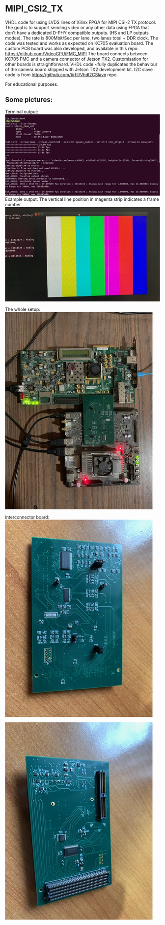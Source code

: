 # MIPI_CSI2_TX 
VHDL code for using LVDS lines of Xilinx FPGA  for MIPI CSI-2 TX  protocol.
The goal is to support sending video or any other data using  FPGA that
don't have a dedicated D-PHY compatible outputs. (HS and LP outputs modes).
The rate is 800Mbit/Sec per lane, two lanes total + DDR clock.
The code was tested and works as expected on KC705 evaluation board.
The custom PCB board was also developed, and available in this repo:
https://github.com/VideoGPU/FMC_MIPI
The board connects between KC705 FMC  and a camera connector of Jetson TX2.
Customisation for other boards is straightforward.
VHDL code  ~fully duplicates the behaviour of the camera board shipped with Jetson TX2 development kit.
I2C slave code is from https://github.com/tirfil/VhdI2CSlave repo. 

For educational purposes.

## Some pictures:
Terminal output:
![Alt text](https://github.com/VideoGPU/MIPI_CSI2_TX/blob/master/pictures/terminal_output.jpg?raw=true)
Example output:
The vertical line position in magenta strip indicates a frame number
![Alt text](https://github.com/VideoGPU/MIPI_CSI2_TX/blob/master/pictures/IMG_6613.jpg?raw=true)

The whole setup:
![Alt text](https://github.com/VideoGPU/MIPI_CSI2_TX/blob/master/pictures/IMG_6612.jpg?raw=true)

Interconnector board:
![Alt text](https://github.com/VideoGPU/MIPI_CSI2_TX/blob/master/pictures/IMG_6610.jpg?raw=true)

![Alt text](https://github.com/VideoGPU/MIPI_CSI2_TX/blob/master/pictures/IMG_6611.jpg?raw=true)


